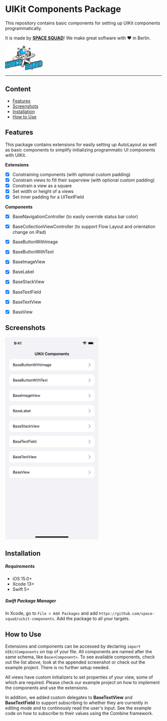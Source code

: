# UIKit Components Package

This repository contains basic components for setting up UIKit components programmatically.

It is made by **[SPACE SQUAD](https://www.spacesquad.de)**! We make great software with ♥️ in Berlin.

<img src=".github/assets/README-spacesquad_logo_full.png" width="120">

---

## Content
- [Features](#features)
- [Screenshots](#screenshots)
- [Installation](#installation)
- [How to Use](#how-to-use)


## Features
This package contains extensions for easily setting up AutoLayout as well as basic components to simplify initializing programmatic UI components with UIKit.

**Extensions**
- [x] Constraining components (with optional custom padding)
- [x] Constrain views to fill their superview (with optional custom padding)
- [x] Constrain a view as a square
- [x] Set width or height of a views
- [x] Set inner padding for a UITextField

**Components**
- [x] BaseNavigationController (to easily override status bar color)
- [x] BaseCollectionViewController (to support Flow Layout and orientation change on iPad)
- [x] BaseButtonWithImage
- [x] BaseButtonWithText
- [x] BaseImageView
- [x] BaseLabel
- [x] BaseStackView
- [x] BaseTextField
- [x] BaseTextView
- [x] BaseView


## Screenshots
<img src=".github/assets/README-examples.png" width="300">


## Installation
##### Requirements
- iOS 15.0+
- Xcode 13+
- Swift 5+

##### Swift Package Manager
In Xcode, go to `File > Add Packages` and add `https://github.com/space-squad/uikit-components`. Add the package to all your targets.


## How to Use
Extensions and components can be accessed by declaring `import UIKitComponents` on top of your file. All components are named after the same schema, like `Base<Component>`. To see available components, check out the list above, look at the appended screenshot or check out the example project. There is no further setup needed.

All views have custom initializers to set properties of your view, some of which are required. Please check our example project on how to implement the components and use the extensions.

In addition, we added custom delegates to **BaseTextView** and **BaseTextField** to support subscribing to whether they are currently in editing mode and to continously read the user's input. See the example code on how to subscribe to their values using the Combine framework.
